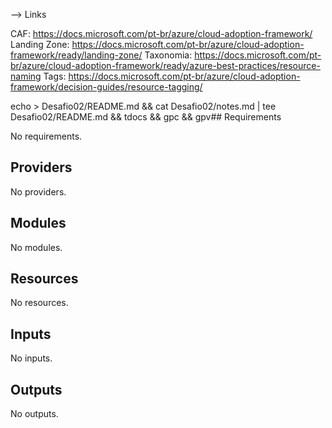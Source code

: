 --> Links

CAF: https://docs.microsoft.com/pt-br/azure/cloud-adoption-framework/
Landing Zone: https://docs.microsoft.com/pt-br/azure/cloud-adoption-framework/ready/landing-zone/
Taxonomia: https://docs.microsoft.com/pt-br/azure/cloud-adoption-framework/ready/azure-best-practices/resource-naming
Tags: https://docs.microsoft.com/pt-br/azure/cloud-adoption-framework/decision-guides/resource-tagging/

echo > Desafio02/README.md && cat Desafio02/notes.md | tee Desafio02/README.md && tdocs && gpc && gpv## Requirements

No requirements.

## Providers

No providers.

## Modules

No modules.

## Resources

No resources.

## Inputs

No inputs.

## Outputs

No outputs.
